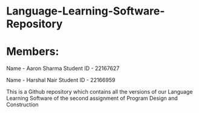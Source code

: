 # Language-Learning-Software-Repository

# Members:
Name - Aaron Sharma
Student ID - 22167627

Name - Harshal Nair
Student ID - 22166959

This is a Github repository which contains all the versions
of our Language Learning Software of the second assignment of 
Program Design and Construction

